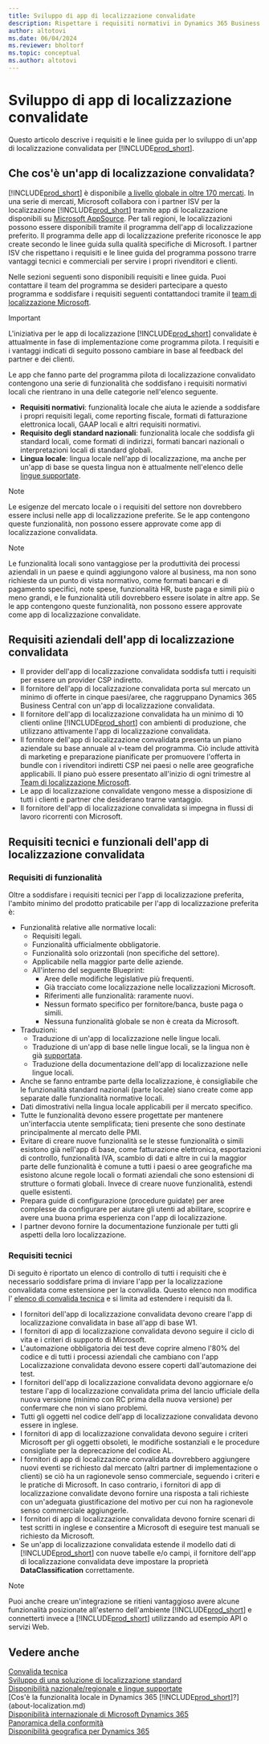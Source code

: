 ```yaml
---
title: Sviluppo di app di localizzazione convalidate
description: Rispettare i requisiti normativi in Dynamics 365 Business Central come app di localizzazione convalidata.
author: altotovi
ms.date: 06/04/2024
ms.reviewer: bholtorf
ms.topic: conceptual
ms.author: altotovi
---
```


# Sviluppo di app di localizzazione convalidate

Questo articolo descrive i requisiti e le linee guida per lo sviluppo di un'app di localizzazione convalidata per [!INCLUDE[prod_short](includes/prod_short.md)].

## Che cos'è un'app di localizzazione convalidata?

[!INCLUDE[prod_short](includes/prod_short.md)] è disponibile [a livello globale in oltre 170 mercati](/dynamics365/business-central/dev-itpro/compliance/apptest-countries-and-translations?toc=/dynamics365/business-central/toc.json). In una serie di mercati, Microsoft collabora con i partner ISV per la localizzazione [!INCLUDE[prod_short](includes/prod_short.md)] tramite app di localizzazione disponibili su [Microsoft AppSource](https://go.microsoft.com/fwlink/?linkid=2081646). Per tali regioni, le localizzazioni possono essere disponibili tramite il programma dell'app di localizzazione preferito. Il programma delle app di localizzazione preferite riconosce le app create secondo le linee guida sulla qualità specifiche di Microsoft. I partner ISV che rispettano i requisiti e le linee guida del programma possono trarre vantaggi tecnici e commerciali per servire i propri rivenditori e clienti.  

Nelle sezioni seguenti sono disponibili requisiti e linee guida. Puoi contattare il team del programma se desideri partecipare a questo programma e soddisfare i requisiti seguenti contattandoci tramite il [team di localizzazione Microsoft](mailto:d365bcloc@microsoft.com).   

> [!IMPORTANT]
> L'iniziativa per le app di localizzazione [!INCLUDE[prod_short](includes/prod_short.md)] convalidate è attualmente in fase di implementazione come programma pilota. I requisiti e i vantaggi indicati di seguito possono cambiare in base al feedback del partner e dei clienti.  

Le app che fanno parte del programma pilota di localizzazione convalidato contengono una serie di funzionalità che soddisfano i requisiti normativi locali che rientrano in una delle categorie nell'elenco seguente.  

- **Requisiti normativi**: funzionalità locale che aiuta le aziende a soddisfare i propri requisiti legali, come reporting fiscale, formati di fatturazione elettronica locali, GAAP locali e altri requisiti normativi.
- **Requisito degli standard nazionali**: funzionalità locale che soddisfa gli standard locali, come formati di indirizzi, formati bancari nazionali o interpretazioni locali di standard globali.
- **Lingua locale**: lingua locale nell'app di localizzazione, ma anche per un'app di base se questa lingua non è attualmente nell'elenco delle [lingue supportate](/dynamics365/business-central/dev-itpro/compliance/apptest-countries-and-translations?toc=/dynamics365/business-central/toc.json).

> [!NOTE]
> Le esigenze del mercato locale o i requisiti del settore non dovrebbero essere inclusi nelle app di localizzazione preferite. Se le app contengono queste funzionalità, non possono essere approvate come app di localizzazione convalidata.

> [!NOTE]
> Le funzionalità locali sono vantaggiose per la produttività dei processi aziendali in un paese e quindi aggiungono valore al business, ma non sono richieste da un punto di vista normativo, come formati bancari e di pagamento specifici, note spese, funzionalità HR, buste paga e simili più o meno grandi, e le funzionalità utili dovrebbero essere isolate in altre app. Se le app contengono queste funzionalità, non possono essere approvate come app di localizzazione convalidate.   

## Requisiti aziendali dell'app di localizzazione convalidata  

- Il provider dell'app di localizzazione convalidata soddisfa tutti i requisiti per essere un provider CSP indiretto.  
- Il fornitore dell'app di localizzazione convalidata porta sul mercato un minimo di offerte in cinque paesi/aree, che raggruppano Dynamics 365 Business Central con un'app di localizzazione convalidata. 
- Il fornitore dell'app di localizzazione convalidata ha un minimo di 10 clienti online [!INCLUDE[prod_short](includes/prod_short.md)] con ambienti di produzione, che utilizzano attivamente l'app di localizzazione convalidata. 
- Il fornitore dell'app di localizzazione convalidata presenta un piano aziendale su base annuale al v-team del programma. Ciò include attività di marketing e preparazione pianificate per promuovere l'offerta in bundle con i rivenditori indiretti CSP nei paesi o nelle aree geografiche applicabili. Il piano può essere presentato all'inizio di ogni trimestre al [Team di localizzazione Microsoft](mailto:d365bcloc@microsoft.com).  
- Le app di localizzazione convalidate vengono messe a disposizione di tutti i clienti e partner che desiderano trarne vantaggio.     
- Il fornitore dell'app di localizzazione convalidata si impegna in flussi di lavoro ricorrenti con Microsoft.

## Requisiti tecnici e funzionali dell'app di localizzazione convalidata  

### Requisiti di funzionalità   

Oltre a soddisfare i requisiti tecnici per l'app di localizzazione preferita, l'ambito minimo del prodotto praticabile per l'app di localizzazione preferita è:  

- Funzionalità relative alle normative locali:   
  - Requisiti legali.   
  - Funzionalità ufficialmente obbligatorie. 
  - Funzionalità solo orizzontali (non specifiche del settore).  
  - Applicabile nella maggior parte delle aziende.  
  - All'interno del seguente Blueprint:   
    - Aree delle modifiche legislative più frequenti. 
    - Già tracciato come localizzazione nelle localizzazioni Microsoft. 
    - Riferimenti alle funzionalità: raramente nuovi.  
    - Nessun formato specifico per fornitore/banca, buste paga o simili. 
    - Nessuna funzionalità globale se non è creata da Microsoft. 
- Traduzioni: 
  - Traduzione di un'app di localizzazione nelle lingue locali. 
  - Traduzione di un'app di base nelle lingue locali, se la lingua non è già [ supportata](/dynamics365/business-central/dev-itpro/compliance/apptest-countries-and-translations?toc=/dynamics365/business-central/toc.json).  
  - Traduzione della documentazione dell'app di localizzazione nelle lingue locali. 
- Anche se fanno entrambe parte della localizzazione, è consigliabile che le funzionalità standard nazionali (parte locale) siano create come app separate dalle funzionalità normative locali. 
- Dati dimostrativi nella lingua locale applicabili per il mercato specifico.   
- Tutte le funzionalità devono essere progettate per mantenere un'interfaccia utente semplificata; tieni presente che sono destinate principalmente al mercato delle PMI.  
- Evitare di creare nuove funzionalità se le stesse funzionalità o simili esistono già nell'app di base, come fatturazione elettronica, esportazioni di controllo, funzionalità IVA, scambio di dati e altre in cui la maggior parte delle funzionalità è comune a tutti i paesi o aree geografiche ma esistono alcune regole locali o formati aziendali che sono estensioni di strutture o formati globali. Invece di creare nuove funzionalità, estendi quelle esistenti.  
- Prepara guide di configurazione (procedure guidate) per aree complesse da configurare per aiutare gli utenti ad abilitare, scoprire e avere una buona prima esperienza con l'app di localizzazione.  
- I partner devono fornire la documentazione funzionale per tutti gli aspetti della loro localizzazione.  

### Requisiti tecnici  

Di seguito è riportato un elenco di controllo di tutti i requisiti che è necessario soddisfare prima di inviare l'app per la localizzazione convalidata come estensione per la convalida. Questo elenco non modifica l' [elenco di convalida tecnica](/dynamics365/business-central/dev-itpro/developer/devenv-checklist-submission) e si limita ad estendere i requisiti da lì.  

- I fornitori dell'app di localizzazione convalidata devono creare l'app di localizzazione convalidata in base all'app di base W1.  
- I fornitori di app di localizzazione convalidata devono seguire il ciclo di vita e i criteri di supporto di Microsoft.   
- L'automazione obbligatoria dei test deve coprire almeno l'80% del codice e di tutti i processi aziendali che cambiano con l'app Localizzazione convalidata devono essere coperti dall'automazione dei test.  
- I fornitori dell'app di localizzazione convalidata devono aggiornare e/o testare l'app di localizzazione convalidata prima del lancio ufficiale della nuova versione (minimo con RC prima della nuova versione) per confermare che non vi siano problemi. 
- Tutti gli oggetti nel codice dell'app di localizzazione convalidata devono essere in inglese.   
- I fornitori di app di localizzazione convalidata devono seguire i criteri Microsoft per gli oggetti obsoleti, le modifiche sostanziali e le procedure consigliate per la deprecazione del codice AL.  
- I fornitori di app di localizzazione convalidata dovrebbero aggiungere nuovi eventi se richiesto dal mercato (altri partner di implementazione o clienti) se ciò ha un ragionevole senso commerciale, seguendo i criteri e le pratiche di Microsoft. In caso contrario, i fornitori di app di localizzazione convalidate devono fornire una risposta a tali richieste con un'adeguata giustificazione del motivo per cui non ha ragionevole senso commerciale aggiungerle. 
- I fornitori di app di localizzazione convalidata devono fornire scenari di test scritti in inglese e consentire a Microsoft di eseguire test manuali se richiesto da Microsoft.  
- Se un'app di localizzazione convalidata estende il modello dati di [!INCLUDE[prod_short](includes/prod_short.md)] con nuove tabelle e/o campi, il fornitore dell'app di localizzazione convalidata deve impostare la proprietà **DataClassification** correttamente.

> [!NOTE]  
> Puoi anche creare un'integrazione se ritieni vantaggioso avere alcune funzionalità posizionate all'esterno dell'ambiente [!INCLUDE[prod_short](includes/prod_short.md)] e connetterti invece a [!INCLUDE[prod_short](includes/prod_short.md)] utilizzando ad esempio API o servizi Web.

## Vedere anche

[Convalida tecnica](/dynamics365/business-central/dev-itpro/developer/devenv-checklist-submission)  
[Sviluppo di una soluzione di localizzazione standard](/dynamics365/business-central/dev-itpro/developer/readiness/readiness-develop-localization)  
[Disponibilità nazionale/regionale e lingue supportate](/dynamics365/business-central/dev-itpro/compliance/apptest-countries-and-translations)  
[Cos'è la funzionalità locale in Dynamics 365 [!INCLUDE[prod_short](includes/prod_short.md)]?](about-localization.md)  
[Disponibilità internazionale di Microsoft Dynamics 365](/dynamics365/get-started/availability)  
[Panoramica della conformità](compliance/compliance-overview.md)  
[Disponibilità geografica per Dynamics 365](https://releaseplans.microsoft.com/availability-reports/?report=productgeoreport/)  
